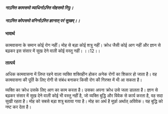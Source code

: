 ##### नाऽस्ति कामसमो व्याधिर्नाऽस्ति मोहसमो रिपुः।
##### नाऽस्ति कोपसमो वनिर्नाऽस्ति ज्ञानात् परं सुखम्।। 

#### भावार्थ

कामवासना के समान कोई रोग नहीं। मोह से बड़ा कोई शत्रु नहीं। क्रोध जैसी कोई आग नहीं और ज्ञान से बढ़कर इस संसार में सुख देने वाली कोई वस्तु नहीं। ।।12।।

#### तात्पर्य

अधिक कामवासना में लिप्त रहने वाला व्यक्ति शक्तिहीन होकर अनेक रोगों का शिकार हो जाता है। वह कामवासना की पूर्ति के लिए रोगी से संबंध बनाकर किसी रोग की गिरफ्त में भी आ सकता है।

व्यक्ति का क्रोध उसके लिए आग का काम करता है। उसका अपना क्रोध उसे जला डालता है। ज्ञान से बढ़कर संसार में सुख देने वाली कोई भी वस्तु नहीं है, जो व्यक्ति बुद्धि और विवेक से कार्य करता है, वह सदा सुखी रहता है। मोह को सबसे बड़ा शत्रु बताया गया है। मोह का अर्थ है मूर्छा अर्थात् अविवेक। यह बुद्धि को नष्ट कर देता है।